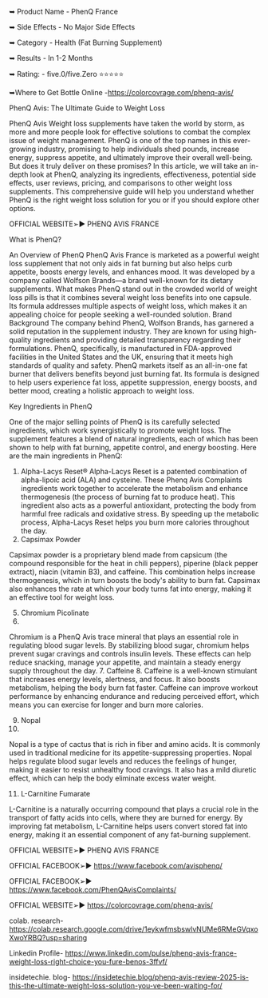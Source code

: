 ➥ Product Name - PhenQ France

➥ Side Effects - No Major Side Effects

➥ Category - Health (Fat Burning Supplement)

➥ Results - In 1-2 Months

➥ Rating: - five.0/five.Zero ⭐⭐⭐⭐⭐

➥Where to Get Bottle Online -https://colorcovrage.com/phenq-avis/

PhenQ Avis: The Ultimate Guide to Weight Loss

PhenQ Avis Weight loss supplements have taken the world by storm, as more and more people look for effective solutions to combat the complex issue of weight management. PhenQ is one of the top names in this ever-growing industry, promising to help individuals shed pounds, increase energy, suppress appetite, and ultimately improve their overall well-being. But does it truly deliver on these promises?
In this article, we will take an in-depth look at PhenQ, analyzing its ingredients, effectiveness, potential side effects, user reviews, pricing, and comparisons to other weight loss supplements. This comprehensive guide will help you understand whether PhenQ is the right weight loss solution for you or if you should explore other options.

OFFICIAL WEBSITE➢▶ PHENQ AVIS FRANCE

What is PhenQ?

An Overview of PhenQ
PhenQ Avis France is marketed as a powerful weight loss supplement that not only aids in fat burning but also helps curb appetite, boosts energy levels, and enhances mood. It was developed by a company called Wolfson Brands—a brand well-known for its dietary supplements. What makes PhenQ stand out in the crowded world of weight loss pills is that it combines several weight loss benefits into one capsule. Its formula addresses multiple aspects of weight loss, which makes it an appealing choice for people seeking a well-rounded solution.
Brand Background
The company behind PhenQ, Wolfson Brands, has garnered a solid reputation in the supplement industry. They are known for using high-quality ingredients and providing detailed transparency regarding their formulations. PhenQ, specifically, is manufactured in FDA-approved facilities in the United States and the UK, ensuring that it meets high standards of quality and safety.
PhenQ markets itself as an all-in-one fat burner that delivers benefits beyond just burning fat. Its formula is designed to help users experience fat loss, appetite suppression, energy boosts, and better mood, creating a holistic approach to weight loss.

Key Ingredients in PhenQ

One of the major selling points of PhenQ is its carefully selected ingredients, which work synergistically to promote weight loss. The supplement features a blend of natural ingredients, each of which has been shown to help with fat burning, appetite control, and energy boosting.
Here are the main ingredients in PhenQ:

1. Alpha-Lacys Reset®
Alpha-Lacys Reset is a patented combination of alpha-lipoic acid (ALA) and cysteine. These Phenq Avis Complaints ingredients work together to accelerate the metabolism and enhance thermogenesis (the process of burning fat to produce heat). This ingredient also acts as a powerful antioxidant, protecting the body from harmful free radicals and oxidative stress. By speeding up the metabolic process, Alpha-Lacys Reset helps you burn more calories throughout the day.
2. Capsimax Powder
    
Capsimax powder is a proprietary blend made from capsicum (the compound responsible for the heat in chili peppers), piperine (black pepper extract), niacin (vitamin B3), and caffeine. This combination helps increase thermogenesis, which in turn boosts the body's ability to burn fat. Capsimax also enhances the rate at which your body turns fat into energy, making it an effective tool for weight loss.

5. Chromium Picolinate
6. 
Chromium is a PhenQ Avis trace mineral that plays an essential role in regulating blood sugar levels. By stabilizing blood sugar, chromium helps prevent sugar cravings and controls insulin levels. These effects can help reduce snacking, manage your appetite, and maintain a steady energy supply throughout the day.
7. Caffeine
8. 
Caffeine is a well-known stimulant that increases energy levels, alertness, and focus. It also boosts metabolism, helping the body burn fat faster. Caffeine can improve workout performance by enhancing endurance and reducing perceived effort, which means you can exercise for longer and burn more calories.

9. Nopal
10. 
Nopal is a type of cactus that is rich in fiber and amino acids. It is commonly used in traditional medicine for its appetite-suppressing properties. Nopal helps regulate blood sugar levels and reduces the feelings of hunger, making it easier to resist unhealthy food cravings. It also has a mild diuretic effect, which can help the body eliminate excess water weight.

11. L-Carnitine Fumarate
 
L-Carnitine is a naturally occurring compound that plays a crucial role in the transport of fatty acids into cells, where they are burned for energy. By improving fat metabolism, L-Carnitine helps users convert stored fat into energy, making it an essential component of any fat-burning supplement.

OFFICIAL WEBSITE➢▶ PHENQ AVIS FRANCE

OFFICIAL FACEBOOK➢▶
https://www.facebook.com/avisphenq/

OFFICIAL FACEBOOK➢▶
https://www.facebook.com/PhenQAvisComplaints/

OFFICIAL WEBSITE➢▶
https://colorcovrage.com/phenq-avis/  

colab. research-
https://colab.research.google.com/drive/1eykwfmsbswlvNUMe6RMeGVqxoXwoYRBQ?usp=sharing

Linkedin Profile-
https://www.linkedin.com/pulse/phenq-avis-france-weight-loss-right-choice-you-fure-benos-3ffvf/

insidetechie. blog-
https://insidetechie.blog/phenq-avis-review-2025-is-this-the-ultimate-weight-loss-solution-you-ve-been-waiting-for/
